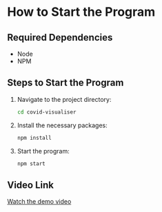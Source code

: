 # How to Start the Program

## Required Dependencies
- Node
- NPM

## Steps to Start the Program
1. Navigate to the project directory:
    ```bash
    cd covid-visualiser
    ```
2. Install the necessary packages:
    ```bash
    npm install
    ```
3. Start the program:
    ```bash
    npm start
    ```

## Video Link
[Watch the demo video](https://www.loom.com/share/4d13a48811844383805d0184171a47b3?sid=de1de55a-9fb9-4a57-9cb5-e33a22c9017c)
